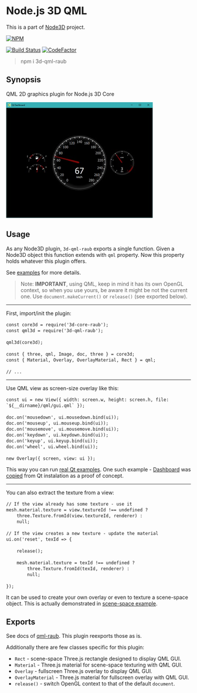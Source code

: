 # Node.js 3D QML

This is a part of [Node3D](https://github.com/node-3d) project.

[![NPM](https://nodei.co/npm/3d-qml-raub.png?compact=true)](https://www.npmjs.com/package/3d-qml-raub)

[![Build Status](https://api.travis-ci.com/node-3d/3d-qml-raub.svg?branch=master)](https://travis-ci.com/node-3d/3d-qml-raub)
[![CodeFactor](https://www.codefactor.io/repository/github/node-3d/3d-qml-raub/badge)](https://www.codefactor.io/repository/github/node-3d/3d-qml-raub)

> npm i 3d-qml-raub


## Synopsis

QML 2D graphics plugin for Node.js 3D Core

![Example](examples/screenshot.jpg)


## Usage

As any Node3D plugin, `3d-qml-raub` exports a single function. Given a Node3D
object this function extends with `qml` property. Now this property holds
whatever this plugin offers.

See [examples](examples) for more details.

> Note: **IMPORTANT**, using QML, keep in mind it has its own OpenGL context, so
when you use yours, be aware it might be not the current one.
Use `document.makeCurrent()` or `release()` (see exported below).


---

First, import/init the plugin:

```
const core3d = require('3d-core-raub');
const qml3d = require('3d-qml-raub');

qml3d(core3d);

const { three, qml, Image, doc, three } = core3d;
const { Material, Overlay, OverlayMaterial, Rect } = qml;

// ...
```


---

Use QML view as screen-size overlay like this:

```
const ui = new View({ width: screen.w, height: screen.h, file: `${__dirname}/qml/gui.qml` });

doc.on('mousedown', ui.mousedown.bind(ui));
doc.on('mouseup', ui.mouseup.bind(ui));
doc.on('mousemove', ui.mousemove.bind(ui));
doc.on('keydown', ui.keydown.bind(ui));
doc.on('keyup', ui.keyup.bind(ui));
doc.on('wheel', ui.wheel.bind(ui));

new Overlay({ screen, view: ui });
```

This way you can run [real Qt examples](https://doc.qt.io/qt-5.11/qtquick-codesamples.html).
One such example - [Dashboard](https://doc.qt.io/qt-5/qtquickextras-dashboard-example.html)
was [copied](examples/qt-dashboard) from Qt instalation as a proof of concept.

---

You can also extract the texture from a view:

```
// If the view already has some texture - use it
mesh.material.texture = view.textureId !== undefined ?
	three.Texture.fromId(view.textureId, renderer) :
	null;

// If the view creates a new texture - update the material
ui.on('reset', texId => {
	
	release();
	
	mesh.material.texture = texId !== undefined ?
		three.Texture.fromId(texId, renderer) :
		null;
	
});
```

It can be used to create your own overlay or even to texture a scene-space object.
This is actually demonstrated in [scene-space example](examples/scene-space).


## Exports

See docs of [qml-raub](https://github.com/node-3d/qml-raub). This plugin
reexports those as is.

Additionally there are few classes specific for this plugin:
* `Rect` - scene-space Three.js rectangle designed to display QML GUI.
* `Material` - Three.js material for scene-space texturing with QML GUI.
* `Overlay` - fullscreen Three.js overlay to display QML GUI.
* `OverlayMaterial` - Three.js material for fullscreen overlay with QML GUI.
* `release()` - switch OpenGL context to that of the default `document`.
